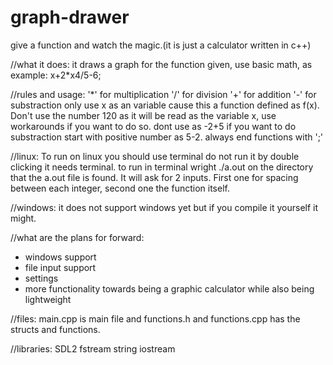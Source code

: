 # graph-drawer
give a function and watch the magic.(it is just a calculator written in c++)

//what it does:
it draws a graph for the function given, use basic math, as example: x+2*x4/5-6;

//rules and usage:
'*' for multiplication
'/' for division
'+' for addition
'-' for substraction
only use x as an variable cause this a function defined as f(x).
Don't use the number 120 as it will be read as the variable x, use workarounds if you want to do so.
dont use as -2+5 if you want to do substraction start with positive number as 5-2.
always end functions with ';'

//linux:
To run on linux you should use terminal do not run it by double clicking it needs terminal.
to run in terminal wright ./a.out on the directory that the a.out file is found.
It will ask for 2 inputs. First one for spacing between each integer, second one the function itself.

//windows:
it does not support windows yet but if you compile it yourself it might.

//what are the plans for forward:
* windows support
* file input support
* settings
* more functionality towards being a graphic calculator while also being lightweight
 
//files:
main.cpp is main file and functions.h and functions.cpp has the structs and functions.

//libraries:
SDL2
fstream
string
iostream
